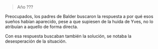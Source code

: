 > Año ???

Preocupados, los padres de Balder buscaron la respuesta a por qué esos sueños habían aparecido, pese a que supiesen de la huida de Yves, no lo atribuían a aquello de forma directa.

Con esa respuesta buscaban también la solución, se notaba la desesperación de la situación.